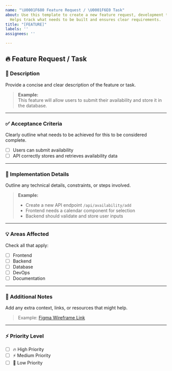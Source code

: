 ```yaml
---
name: "\U0001F680 Feature Request / \U0001F6E0 Task"
about: Use this template to create a new feature request, development task, or enhancement.
  Helps track what needs to be built and ensures clear requirements.
title: "[FEATURE]"
labels: ''
assignees: ''

---
```


## 🔥 Feature Request / Task

### 📖 Description  
Provide a concise and clear description of the feature or task.

> **Example:**  
> This feature will allow users to submit their availability and store it in the database.

---

### ✅ Acceptance Criteria  
Clearly outline what needs to be achieved for this to be considered complete.

- [ ] Users can submit availability  
- [ ] API correctly stores and retrieves availability data  

---

### 🔧 Implementation Details  
Outline any technical details, constraints, or steps involved.

> **Example:**  
> - Create a new API endpoint `/api/availability/add`  
> - Frontend needs a calendar component for selection  
> - Backend should validate and store user inputs  

---

### 💡 Areas Affected  
Check all that apply:

- [ ] Frontend  
- [ ] Backend  
- [ ] Database  
- [ ] DevOps  
- [ ] Documentation  

---

### 💬 Additional Notes  
Add any extra context, links, or resources that might help.

> Example: [Figma Wireframe Link](#)  

---

### ⚡ Priority Level  
- [ ] 🔥 High Priority  
- [ ] ⚡ Medium Priority  
- [ ] 🐢 Low Priority
